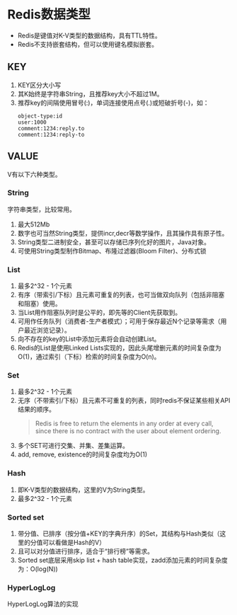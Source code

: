 # Redis数据类型
- Redis是键值对K-V类型的数据结构，具有TTL特性。
- Redis不支持嵌套结构，但可以使用键名模拟嵌套。
## KEY

1. KEY区分大小写
2. 其K始终是字符串String，且推荐key大小不超过1M。
3. 推荐key的间隔使用冒号(:)，单词连接使用点号(.)或短破折号(-)，如：
    ```
    object-type:id
    user:1000
    comment:1234:reply.to
    comment:1234:reply-to
    ```
## VALUE
V有以下六种类型。
### String
字符串类型，比较常用。
1. 最大512Mb
2. 数字也可当然String类型，提供incr,decr等数学操作，且其操作具有原子性。
3. String类型二进制安全，甚至可以存储已序列化好的图片，Java对象。
4. 可使用String类型制作Bitmap、布隆过滤器(Bloom Filter)、分布式锁

### List
1. 最多2^32 - 1个元素
2. 有序（带索引/下标）且元素可重复的列表，也可当做双向队列（包括非阻塞和阻塞）使用。
3. 当List用作阻塞队列时是公平的，即先等的Client先获取到。
4. 可用作任务队列（消费者-生产者模式）；可用于保存最近N个记录等需求（用户最近浏览记录）。
5. 向不存在的key的List中添加元素将会自动创建List。
6. Redis的List是使用Linked Lists实现的，因此头尾增删元素的时间复杂度为O(1)，通过索引（下标）检索的时间复杂度为O(n)。

### Set
1. 最多2^32 - 1个元素
2. 无序（不带索引/下标）且元素不可重复的列表，同时redis不保证某些相关API结果的顺序。
    > Redis is free to return the elements in any order at every call, since there is no contract with the user about element ordering.
3. 多个SET可进行交集、并集、差集运算。
4. add, remove, existence的时间复杂度均为O(1)

### Hash
1. 即K-V类型的数据结构，这里的V为String类型。
2. 最多2^32 - 1个元素

### Sorted set
1. 带分值、已排序（按分值+KEY的字典升序）的Set，其结构与Hash类似（这里的分值可以看做是Hash的V）
2. 且可以对分值进行排序，适合于“排行榜”等需求。
3. Sorted set底层采用skip list + hash table实现，zadd添加元素的时间复杂度为：O(log(N)) 

### HyperLogLog
HyperLogLog算法的实现
